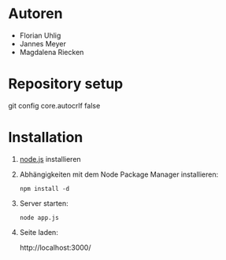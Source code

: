 Autoren
=======

- Florian Uhlig
- Jannes Meyer
- Magdalena Riecken


Repository setup
================

git config core.autocrlf false


Installation
============

1. [node.js](http://nodejs.org/) installieren
2. Abhängigkeiten mit dem Node Package Manager installieren:

    `npm install -d`

3. Server starten:

    `node app.js`

4. Seite laden:

    http://localhost:3000/